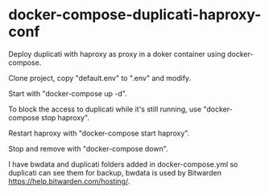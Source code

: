 # docker-compose-duplicati-haproxy-conf
Deploy duplicati with haproxy as proxy in a doker container using docker-compose.

Clone project, copy "default.env" to ".env" and modify.

Start with "docker-compose up -d".

To block the access to duplicati while it's still running, use "docker-compose stop haproxy".

Restart haproxy with "docker-compose start haproxy".

Stop and remove with "docker-compose down".

I have bwdata and duplicati folders added in docker-compose.yml so duplicati can see them for backup, bwdata is used by Bitwarden https://help.bitwarden.com/hosting/.
